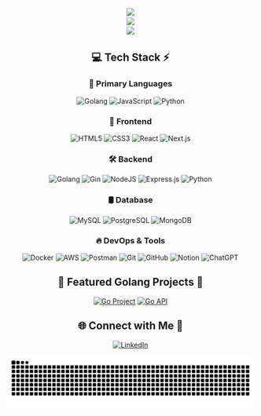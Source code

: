 <!-- Stats with Golang visibility -->
<div align="center">
  <img 
    src="https://github-readme-stats.vercel.app/api?username=marcoDmc&theme=aura&hide_border=true&include_all_commits=true&count_private=true&cache_seconds=86400" 
    width="55%" 
  /> 
  <br>
  <img 
    src="https://github-readme-streak-stats.herokuapp.com/?user=marcoDmc&theme=aura&hide_border=true&cache_seconds=86400" 
    width="50%" 
  />
  <br>
  <img 
    src="https://github-readme-stats.vercel.app/api/top-langs/?username=marcoDmc&theme=aura&hide_border=true&include_all_commits=true&count_private=true&layout=compact&langs_count=10&hide=html,css&cache_seconds=86400" 
    width="40%" 
  />
</div>

<!-- Tech Stack -->
<div align="center">
  
## 💻 Tech Stack ⚡
  
### 🔹 Primary Languages
![Golang](https://img.shields.io/badge/Go-00ADD8?style=for-the-badge&logo=go&logoColor=white) 
![JavaScript](https://img.shields.io/badge/javascript-%23323330.svg?style=for-the-badge&logo=javascript&logoColor=%23F7DF1E)
![Python](https://img.shields.io/badge/python-3670A0?style=for-the-badge&logo=python&logoColor=ffdd54)

### 🚀 Frontend  
![HTML5](https://img.shields.io/badge/html5-%23E34F26.svg?style=for-the-badge&logo=html5&logoColor=white) 
![CSS3](https://img.shields.io/badge/css3-%231572B6.svg?style=for-the-badge&logo=css3&logoColor=white) 
![React](https://img.shields.io/badge/react-%2320232a.svg?style=for-the-badge&logo=react&logoColor=%2361DAFB) 
![Next.js](https://img.shields.io/badge/next.js-%23000000.svg?style=for-the-badge&logo=nextdotjs&logoColor=white)

### 🛠 Backend  
![Golang](https://img.shields.io/badge/Go-00ADD8?style=for-the-badge&logo=go&logoColor=white)
![Gin](https://img.shields.io/badge/Gin-00ADD8?style=for-the-badge&logo=go&logoColor=white)
![NodeJS](https://img.shields.io/badge/node.js-6DA55F?style=for-the-badge&logo=node.js&logoColor=white) 
![Express.js](https://img.shields.io/badge/express.js-%23404d59.svg?style=for-the-badge&logo=express&logoColor=%2361DAFB) 
![Python](https://img.shields.io/badge/python-3670A0?style=for-the-badge&logo=python&logoColor=ffdd54) 

### 🛢️ Database  
![MySQL](https://img.shields.io/badge/mysql-4479A1.svg?style=for-the-badge&logo=mysql&logoColor=white) 
![PostgreSQL](https://img.shields.io/badge/postgresql-%23316192.svg?style=for-the-badge&logo=postgresql&logoColor=white) 
![MongoDB](https://img.shields.io/badge/MongoDB-%2347A248.svg?style=for-the-badge&logo=mongodb&logoColor=white) 

### 🔥 DevOps & Tools  
![Docker](https://img.shields.io/badge/Docker-2496ED?style=for-the-badge&logo=docker&logoColor=white) 
![AWS](https://img.shields.io/badge/AWS-FF9900?style=for-the-badge&logo=amazonaws&logoColor=white) 
![Postman](https://img.shields.io/badge/Postman-FF6C37?style=for-the-badge&logo=postman&logoColor=white) 
![Git](https://img.shields.io/badge/git-%23F05033.svg?style=for-the-badge&logo=git&logoColor=white) 
![GitHub](https://img.shields.io/badge/github-%23121011.svg?style=for-the-badge&logo=github&logoColor=white) 
![Notion](https://img.shields.io/badge/Notion-%23000000.svg?style=for-the-badge&logo=notion&logoColor=white) 
![ChatGPT](https://img.shields.io/badge/GPT-412991?style=for-the-badge&logo=openai&logoColor=white)
</div>

<!-- Golang Projects Showcase -->
<div align="center">
  
## 🔷 Featured Golang Projects 🔷

[![Go Project](https://img.shields.io/badge/KcalEase-00ADD8?style=for-the-badge&logo=go&logoColor=white)](https://github.com/marcoDmc/KcalEase)
[![Go API](https://img.shields.io/badge/Go_Microservices-00ADD8?style=for-the-badge&logo=go&logoColor=white)](https://github.com/marcoDmc/go-microservices)
  
</div>

<!-- Social connections -->
<div align="center">

## 🌐 Connect with Me 🍬
[![LinkedIn](https://img.shields.io/badge/LinkedIn-%230077B5.svg?logo=linkedin&logoColor=white)](https://linkedin.com/in/marcodmc)
</div>

<!-- Banner animado -->
<div align="center">
  <img src="https://github.com/marcoDmc/marcoDmc/blob/output/github-contribution-grid-snake.svg" alt="Snake Animation"/>
</div>
